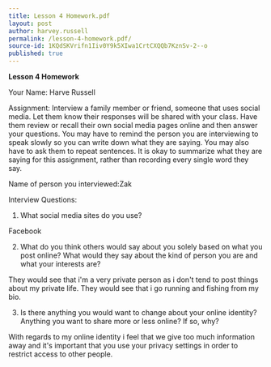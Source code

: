 ```yaml
---
title: Lesson 4 Homework.pdf
layout: post
author: harvey.russell
permalink: /lesson-4-homework.pdf/
source-id: 1KQdSKVrifn1Iiv0Y9k5XIwa1CrtCXQQb7KznSv-2--o
published: true
---
```

**Lesson 4 Homework**

Your Name: Harve Russell

Assignment: Interview a family member or friend, someone that uses social media. Let them know their responses will be shared with your class. Have them review or recall their own social media pages online and then answer your questions. You may have to remind the person you are interviewing to speak slowly so you can write down what they are saying. You may also have to ask them to repeat sentences. It is okay to summarize what they are saying for this assignment, rather than recording every single word they say.

Name of person you interviewed:Zak

Interview Questions:

1. What social media sites do you use?

Facebook

2. What do you think others would say about you solely based on what you post online? What would they say about the kind of person you are and what your interests are?

They would see that i'm a very private person as i don't tend to post things about my private life. They would see that i go running and fishing from my bio.

3. Is there anything you would want to change about your online identity? Anything you want to share more or less online? If so, why?

With regards to my online identity i feel that we give too much information away and it's important that you use your privacy settings in order to restrict access to other people.

